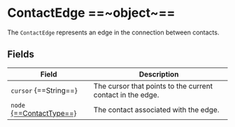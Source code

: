 # ContactEdge ==~object~==

The `ContactEdge` represents an edge in the connection between contacts.

## Fields

| Field                             	        | Description                                                           |
|--------------------------------------------	|---------------------------------------------------------------------- |
| `cursor` {==String==}                         | The cursor that points to the current contact in the edge.            |
| `node` [{==ContactType==}](ContactType.md)    | The contact associated with the edge.                                 |
